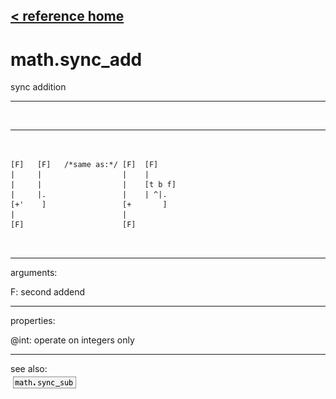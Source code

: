 [< reference home](index.html)
---

# math.sync_add


sync addition

---

<br>


---


```


[F]   [F]   /*same as:*/ [F]  [F]
|     |                  |    |
|     |                  |    [t b f]
|     |.                 |    | ^|.
[+'    ]                 [+       ]
|                        |
[F]                      [F]

            
```

---
arguments:

F: second addend<br>

---
properties:

@int: operate on integers only<br>

---
see also:<br>
[![math.sync_sub](img/object_math.sync_sub.png)](math.sync_sub.html)
